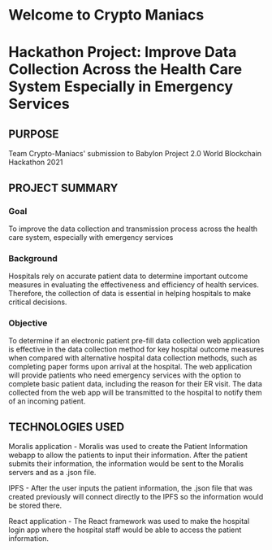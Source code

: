 # Welcome to Crypto Maniacs
# Hackathon Project: Improve Data Collection Across the Health Care System Especially in Emergency Services

<h2>PURPOSE</h2>

Team Crypto-Maniacs' submission to Babylon Project 2.0 World Blockchain Hackathon 2021

<h2>PROJECT SUMMARY</h2>

<h3>Goal</h3>
To improve the data collection and transmission process across the health care system, especially with emergency services

<h3>Background</h3>
Hospitals rely on accurate patient data to determine important outcome measures in evaluating the effectiveness and efficiency of health services. Therefore, the collection of data is essential in helping hospitals to make critical decisions. 

<h3>Objective</h3>
To determine if an electronic patient pre-fill data collection web application is effective in the data collection method for key hospital outcome measures when compared with alternative hospital data collection methods, such as completing paper forms upon arrival at the hospital. The web application will provide patients who need emergency services with the option to complete basic patient data, including the reason for their ER visit. The data collected from the web app will be transmitted to the hospital to notify them of an incoming patient. 


<h2>TECHNOLOGIES USED</h2>
Moralis application - 
Moralis was used to create the Patient Information webapp to allow the patients to input their information. After the patient submits their information, the information would be sent to the Moralis servers and as a .json file. 

IPFS - After the user inputs the patient information, the .json file that was created previously will connect directly to the IPFS so the information would be stored there. 

React application - 
The React framework was used to make the hospital login app where the hospital staff would be able to access the patient information.  




